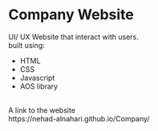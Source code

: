 # Company Website

UI/ UX Website that interact with users.
<br />built using:
* HTML
* CSS
* Javascript
* AOS library 
<br />
 A link to the website <br>
https://nehad-alnahari.github.io/Company/
